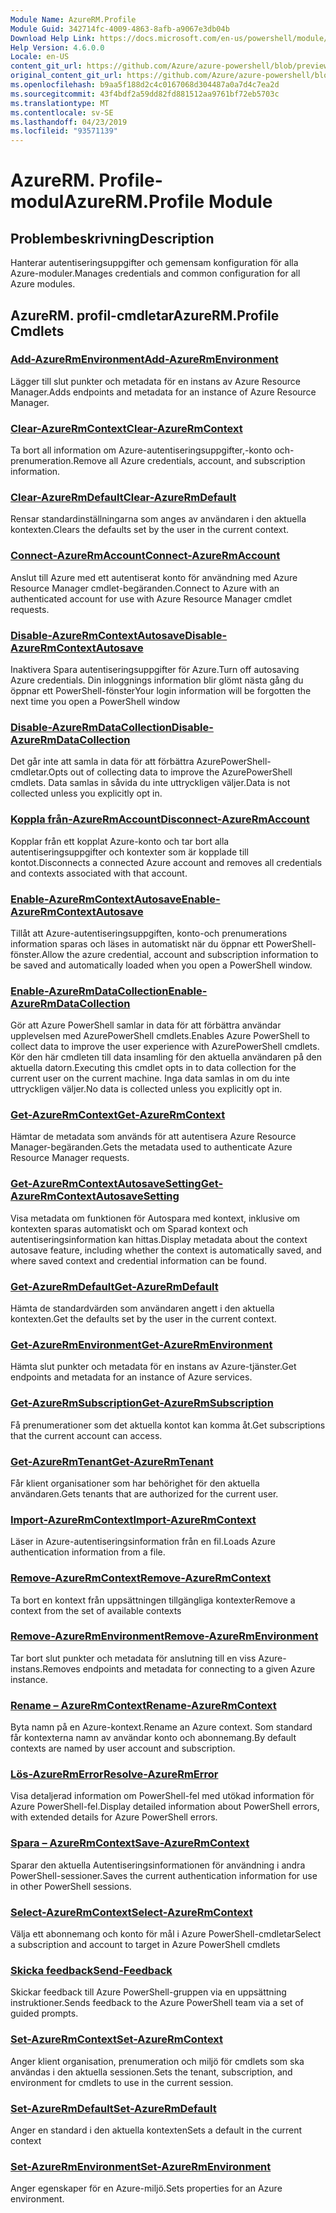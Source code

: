 ```yaml
---
Module Name: AzureRM.Profile
Module Guid: 342714fc-4009-4863-8afb-a9067e3db04b
Download Help Link: https://docs.microsoft.com/en-us/powershell/module/azurerm.profile
Help Version: 4.6.0.0
Locale: en-US
content_git_url: https://github.com/Azure/azure-powershell/blob/preview/src/ResourceManager/Profile/Commands.Profile/help/AzureRM.Profile.md
original_content_git_url: https://github.com/Azure/azure-powershell/blob/preview/src/ResourceManager/Profile/Commands.Profile/help/AzureRM.Profile.md
ms.openlocfilehash: b9aa5f188d2c4c0167068d304487a0a7d4c7ea2d
ms.sourcegitcommit: 43f4bdf2a59dd82fd881512aa9761bf72eb5703c
ms.translationtype: MT
ms.contentlocale: sv-SE
ms.lasthandoff: 04/23/2019
ms.locfileid: "93571139"
---
```

# <span data-ttu-id="1cdd8-101">AzureRM. Profile-modul</span><span class="sxs-lookup"><span data-stu-id="1cdd8-101">AzureRM.Profile Module</span></span>
## <span data-ttu-id="1cdd8-102">Problembeskrivning</span><span class="sxs-lookup"><span data-stu-id="1cdd8-102">Description</span></span>
<span data-ttu-id="1cdd8-103">Hanterar autentiseringsuppgifter och gemensam konfiguration för alla Azure-moduler.</span><span class="sxs-lookup"><span data-stu-id="1cdd8-103">Manages credentials and common configuration for all Azure modules.</span></span>

## <span data-ttu-id="1cdd8-104">AzureRM. profil-cmdletar</span><span class="sxs-lookup"><span data-stu-id="1cdd8-104">AzureRM.Profile Cmdlets</span></span>
### [<span data-ttu-id="1cdd8-105">Add-AzureRmEnvironment</span><span class="sxs-lookup"><span data-stu-id="1cdd8-105">Add-AzureRmEnvironment</span></span>](Add-AzureRmEnvironment.md)
<span data-ttu-id="1cdd8-106">Lägger till slut punkter och metadata för en instans av Azure Resource Manager.</span><span class="sxs-lookup"><span data-stu-id="1cdd8-106">Adds endpoints and metadata for an instance of Azure Resource Manager.</span></span>

### [<span data-ttu-id="1cdd8-107">Clear-AzureRmContext</span><span class="sxs-lookup"><span data-stu-id="1cdd8-107">Clear-AzureRmContext</span></span>](Clear-AzureRmContext.md)
<span data-ttu-id="1cdd8-108">Ta bort all information om Azure-autentiseringsuppgifter,-konto och-prenumeration.</span><span class="sxs-lookup"><span data-stu-id="1cdd8-108">Remove all Azure credentials, account, and subscription information.</span></span>

### [<span data-ttu-id="1cdd8-109">Clear-AzureRmDefault</span><span class="sxs-lookup"><span data-stu-id="1cdd8-109">Clear-AzureRmDefault</span></span>](Clear-AzureRmDefault.md)
<span data-ttu-id="1cdd8-110">Rensar standardinställningarna som anges av användaren i den aktuella kontexten.</span><span class="sxs-lookup"><span data-stu-id="1cdd8-110">Clears the defaults set by the user in the current context.</span></span>

### [<span data-ttu-id="1cdd8-111">Connect-AzureRmAccount</span><span class="sxs-lookup"><span data-stu-id="1cdd8-111">Connect-AzureRmAccount</span></span>](Connect-AzureRmAccount.md)
<span data-ttu-id="1cdd8-112">Anslut till Azure med ett autentiserat konto för användning med Azure Resource Manager cmdlet-begäranden.</span><span class="sxs-lookup"><span data-stu-id="1cdd8-112">Connect to Azure with an authenticated account for use with Azure Resource Manager cmdlet requests.</span></span>

### [<span data-ttu-id="1cdd8-113">Disable-AzureRmContextAutosave</span><span class="sxs-lookup"><span data-stu-id="1cdd8-113">Disable-AzureRmContextAutosave</span></span>](Disable-AzureRmContextAutosave.md)
<span data-ttu-id="1cdd8-114">Inaktivera Spara autentiseringsuppgifter för Azure.</span><span class="sxs-lookup"><span data-stu-id="1cdd8-114">Turn off autosaving Azure credentials.</span></span>  <span data-ttu-id="1cdd8-115">Din inloggnings information blir glömt nästa gång du öppnar ett PowerShell-fönster</span><span class="sxs-lookup"><span data-stu-id="1cdd8-115">Your login information will be forgotten the next time you open a PowerShell window</span></span>

### [<span data-ttu-id="1cdd8-116">Disable-AzureRmDataCollection</span><span class="sxs-lookup"><span data-stu-id="1cdd8-116">Disable-AzureRmDataCollection</span></span>](Disable-AzureRmDataCollection.md)
<span data-ttu-id="1cdd8-117">Det går inte att samla in data för att förbättra AzurePowerShell-cmdletar.</span><span class="sxs-lookup"><span data-stu-id="1cdd8-117">Opts out of collecting data to improve the AzurePowerShell cmdlets.</span></span> <span data-ttu-id="1cdd8-118">Data samlas in såvida du inte uttryckligen väljer.</span><span class="sxs-lookup"><span data-stu-id="1cdd8-118">Data is not collected unless you explicitly opt in.</span></span>

### [<span data-ttu-id="1cdd8-119">Koppla från-AzureRmAccount</span><span class="sxs-lookup"><span data-stu-id="1cdd8-119">Disconnect-AzureRmAccount</span></span>](Disconnect-AzureRmAccount.md)
<span data-ttu-id="1cdd8-120">Kopplar från ett kopplat Azure-konto och tar bort alla autentiseringsuppgifter och kontexter som är kopplade till kontot.</span><span class="sxs-lookup"><span data-stu-id="1cdd8-120">Disconnects a connected Azure account and removes all credentials and contexts associated with that account.</span></span>

### [<span data-ttu-id="1cdd8-121">Enable-AzureRmContextAutosave</span><span class="sxs-lookup"><span data-stu-id="1cdd8-121">Enable-AzureRmContextAutosave</span></span>](Enable-AzureRmContextAutosave.md)
<span data-ttu-id="1cdd8-122">Tillåt att Azure-autentiseringsuppgiften, konto-och prenumerations information sparas och läses in automatiskt när du öppnar ett PowerShell-fönster.</span><span class="sxs-lookup"><span data-stu-id="1cdd8-122">Allow the azure credential, account and subscription information to be saved and automatically loaded when you open a PowerShell window.</span></span> 

### [<span data-ttu-id="1cdd8-123">Enable-AzureRmDataCollection</span><span class="sxs-lookup"><span data-stu-id="1cdd8-123">Enable-AzureRmDataCollection</span></span>](Enable-AzureRmDataCollection.md)
<span data-ttu-id="1cdd8-124">Gör att Azure PowerShell samlar in data för att förbättra användar upplevelsen med AzurePowerShell cmdlets.</span><span class="sxs-lookup"><span data-stu-id="1cdd8-124">Enables Azure PowerShell to collect data to improve the user experience with AzurePowerShell cmdlets.</span></span>
<span data-ttu-id="1cdd8-125">Kör den här cmdleten till data insamling för den aktuella användaren på den aktuella datorn.</span><span class="sxs-lookup"><span data-stu-id="1cdd8-125">Executing this cmdlet opts in to data collection for the current user on the current machine.</span></span>
<span data-ttu-id="1cdd8-126">Inga data samlas in om du inte uttryckligen väljer.</span><span class="sxs-lookup"><span data-stu-id="1cdd8-126">No data is collected unless you explicitly opt in.</span></span>

### [<span data-ttu-id="1cdd8-127">Get-AzureRmContext</span><span class="sxs-lookup"><span data-stu-id="1cdd8-127">Get-AzureRmContext</span></span>](Get-AzureRmContext.md)
<span data-ttu-id="1cdd8-128">Hämtar de metadata som används för att autentisera Azure Resource Manager-begäranden.</span><span class="sxs-lookup"><span data-stu-id="1cdd8-128">Gets the metadata used to authenticate Azure Resource Manager requests.</span></span>

### [<span data-ttu-id="1cdd8-129">Get-AzureRmContextAutosaveSetting</span><span class="sxs-lookup"><span data-stu-id="1cdd8-129">Get-AzureRmContextAutosaveSetting</span></span>](Get-AzureRmContextAutosaveSetting.md)
<span data-ttu-id="1cdd8-130">Visa metadata om funktionen för Autospara med kontext, inklusive om kontexten sparas automatiskt och om Sparad kontext och autentiseringsinformation kan hittas.</span><span class="sxs-lookup"><span data-stu-id="1cdd8-130">Display metadata about the context autosave feature, including whether the context is automatically saved, and where saved context and credential information can be found.</span></span>

### [<span data-ttu-id="1cdd8-131">Get-AzureRmDefault</span><span class="sxs-lookup"><span data-stu-id="1cdd8-131">Get-AzureRmDefault</span></span>](Get-AzureRmDefault.md)
<span data-ttu-id="1cdd8-132">Hämta de standardvärden som användaren angett i den aktuella kontexten.</span><span class="sxs-lookup"><span data-stu-id="1cdd8-132">Get the defaults set by the user in the current context.</span></span>

### [<span data-ttu-id="1cdd8-133">Get-AzureRmEnvironment</span><span class="sxs-lookup"><span data-stu-id="1cdd8-133">Get-AzureRmEnvironment</span></span>](Get-AzureRmEnvironment.md)
<span data-ttu-id="1cdd8-134">Hämta slut punkter och metadata för en instans av Azure-tjänster.</span><span class="sxs-lookup"><span data-stu-id="1cdd8-134">Get endpoints and metadata for an instance of Azure services.</span></span>

### [<span data-ttu-id="1cdd8-135">Get-AzureRmSubscription</span><span class="sxs-lookup"><span data-stu-id="1cdd8-135">Get-AzureRmSubscription</span></span>](Get-AzureRmSubscription.md)
<span data-ttu-id="1cdd8-136">Få prenumerationer som det aktuella kontot kan komma åt.</span><span class="sxs-lookup"><span data-stu-id="1cdd8-136">Get subscriptions that the current account can access.</span></span>

### [<span data-ttu-id="1cdd8-137">Get-AzureRmTenant</span><span class="sxs-lookup"><span data-stu-id="1cdd8-137">Get-AzureRmTenant</span></span>](Get-AzureRmTenant.md)
<span data-ttu-id="1cdd8-138">Får klient organisationer som har behörighet för den aktuella användaren.</span><span class="sxs-lookup"><span data-stu-id="1cdd8-138">Gets tenants that are authorized for the current user.</span></span>

### [<span data-ttu-id="1cdd8-139">Import-AzureRmContext</span><span class="sxs-lookup"><span data-stu-id="1cdd8-139">Import-AzureRmContext</span></span>](Import-AzureRmContext.md)
<span data-ttu-id="1cdd8-140">Läser in Azure-autentiseringsinformation från en fil.</span><span class="sxs-lookup"><span data-stu-id="1cdd8-140">Loads Azure authentication information from a file.</span></span>

### [<span data-ttu-id="1cdd8-141">Remove-AzureRmContext</span><span class="sxs-lookup"><span data-stu-id="1cdd8-141">Remove-AzureRmContext</span></span>](Remove-AzureRmContext.md)
<span data-ttu-id="1cdd8-142">Ta bort en kontext från uppsättningen tillgängliga kontexter</span><span class="sxs-lookup"><span data-stu-id="1cdd8-142">Remove a context from the set of available contexts</span></span>

### [<span data-ttu-id="1cdd8-143">Remove-AzureRmEnvironment</span><span class="sxs-lookup"><span data-stu-id="1cdd8-143">Remove-AzureRmEnvironment</span></span>](Remove-AzureRmEnvironment.md)
<span data-ttu-id="1cdd8-144">Tar bort slut punkter och metadata för anslutning till en viss Azure-instans.</span><span class="sxs-lookup"><span data-stu-id="1cdd8-144">Removes endpoints and metadata for connecting to a given Azure instance.</span></span>

### [<span data-ttu-id="1cdd8-145">Rename – AzureRmContext</span><span class="sxs-lookup"><span data-stu-id="1cdd8-145">Rename-AzureRmContext</span></span>](Rename-AzureRmContext.md)
<span data-ttu-id="1cdd8-146">Byta namn på en Azure-kontext.</span><span class="sxs-lookup"><span data-stu-id="1cdd8-146">Rename an Azure context.</span></span>  <span data-ttu-id="1cdd8-147">Som standard får kontexterna namn av användar konto och abonnemang.</span><span class="sxs-lookup"><span data-stu-id="1cdd8-147">By default contexts are named by user account and subscription.</span></span>

### [<span data-ttu-id="1cdd8-148">Lös-AzureRmError</span><span class="sxs-lookup"><span data-stu-id="1cdd8-148">Resolve-AzureRmError</span></span>](Resolve-AzureRmError.md)
<span data-ttu-id="1cdd8-149">Visa detaljerad information om PowerShell-fel med utökad information för Azure PowerShell-fel.</span><span class="sxs-lookup"><span data-stu-id="1cdd8-149">Display detailed information about PowerShell errors, with extended details for Azure PowerShell errors.</span></span>

### [<span data-ttu-id="1cdd8-150">Spara – AzureRmContext</span><span class="sxs-lookup"><span data-stu-id="1cdd8-150">Save-AzureRmContext</span></span>](Save-AzureRmContext.md)
<span data-ttu-id="1cdd8-151">Sparar den aktuella Autentiseringsinformationen för användning i andra PowerShell-sessioner.</span><span class="sxs-lookup"><span data-stu-id="1cdd8-151">Saves the current authentication information for use in other PowerShell sessions.</span></span>

### [<span data-ttu-id="1cdd8-152">Select-AzureRmContext</span><span class="sxs-lookup"><span data-stu-id="1cdd8-152">Select-AzureRmContext</span></span>](Select-AzureRmContext.md)
<span data-ttu-id="1cdd8-153">Välja ett abonnemang och konto för mål i Azure PowerShell-cmdletar</span><span class="sxs-lookup"><span data-stu-id="1cdd8-153">Select a subscription and account to target in Azure PowerShell cmdlets</span></span>

### [<span data-ttu-id="1cdd8-154">Skicka feedback</span><span class="sxs-lookup"><span data-stu-id="1cdd8-154">Send-Feedback</span></span>](Send-Feedback.md)
<span data-ttu-id="1cdd8-155">Skickar feedback till Azure PowerShell-gruppen via en uppsättning instruktioner.</span><span class="sxs-lookup"><span data-stu-id="1cdd8-155">Sends feedback to the Azure PowerShell team via a set of guided prompts.</span></span>

### [<span data-ttu-id="1cdd8-156">Set-AzureRmContext</span><span class="sxs-lookup"><span data-stu-id="1cdd8-156">Set-AzureRmContext</span></span>](Set-AzureRmContext.md)
<span data-ttu-id="1cdd8-157">Anger klient organisation, prenumeration och miljö för cmdlets som ska användas i den aktuella sessionen.</span><span class="sxs-lookup"><span data-stu-id="1cdd8-157">Sets the tenant, subscription, and environment for cmdlets to use in the current session.</span></span>

### [<span data-ttu-id="1cdd8-158">Set-AzureRmDefault</span><span class="sxs-lookup"><span data-stu-id="1cdd8-158">Set-AzureRmDefault</span></span>](Set-AzureRmDefault.md)
<span data-ttu-id="1cdd8-159">Anger en standard i den aktuella kontexten</span><span class="sxs-lookup"><span data-stu-id="1cdd8-159">Sets a default in the current context</span></span>

### [<span data-ttu-id="1cdd8-160">Set-AzureRmEnvironment</span><span class="sxs-lookup"><span data-stu-id="1cdd8-160">Set-AzureRmEnvironment</span></span>](Set-AzureRmEnvironment.md)
<span data-ttu-id="1cdd8-161">Anger egenskaper för en Azure-miljö.</span><span class="sxs-lookup"><span data-stu-id="1cdd8-161">Sets properties for an Azure environment.</span></span>


